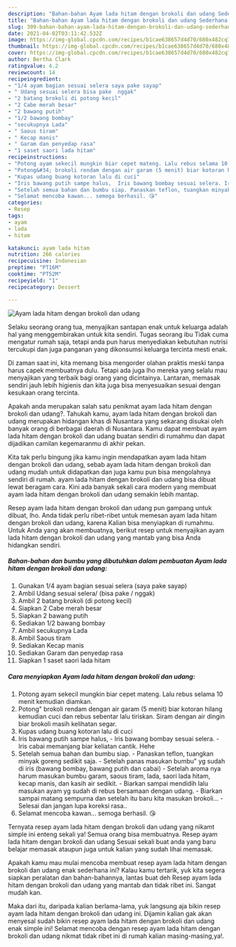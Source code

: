 ```yaml
---
description: "Bahan-bahan Ayam lada hitam dengan brokoli dan udang Sederhana dan Mudah Dibuat"
title: "Bahan-bahan Ayam lada hitam dengan brokoli dan udang Sederhana dan Mudah Dibuat"
slug: 309-bahan-bahan-ayam-lada-hitam-dengan-brokoli-dan-udang-sederhana-dan-mudah-dibuat
date: 2021-04-02T03:11:42.532Z
image: https://img-global.cpcdn.com/recipes/b1cae638657d4d70/680x482cq70/ayam-lada-hitam-dengan-brokoli-dan-udang-foto-resep-utama.jpg
thumbnail: https://img-global.cpcdn.com/recipes/b1cae638657d4d70/680x482cq70/ayam-lada-hitam-dengan-brokoli-dan-udang-foto-resep-utama.jpg
cover: https://img-global.cpcdn.com/recipes/b1cae638657d4d70/680x482cq70/ayam-lada-hitam-dengan-brokoli-dan-udang-foto-resep-utama.jpg
author: Bertha Clark
ratingvalue: 4.2
reviewcount: 14
recipeingredient:
- "1/4 ayam bagian sesuai selera saya pake sayap"
- " Udang sesuai selera bisa pake  nggak"
- "2 batang brokoli di potong kecil"
- "2 Cabe merah besar"
- "2 bawang putih"
- "1/2 bawang bombay"
- "secukupnya Lada"
- " Saous tiram"
- " Kecap manis"
- " Garam dan penyedap rasa"
- "1 saset saori lada hitam"
recipeinstructions:
- "Potong ayam sekecil mungkin biar cepet mateng. Lalu rebus selama 10 menit kemudian diamkan."
- "Potong&#34; brokoli rendam dengan air garam (5 menit) biar kotoran hilang kemudian cuci dan rebus sebentar lalu tiriskan. Siram dengan air dingin biar brokoli masih kelihatan segar."
- "Kupas udang buang kotoran lalu di cuci"
- "Iris bawang putih sampe halus,  Iris bawang bombay sesuai selera. Iris cabai memanjang biar keliatan cantik. Hehe"
- "Setelah semua bahan dan bumbu siap. Panaskan teflon, tuangkan minyak goreng sedikit saja. Setelah panas masukan bumbu&#34; yg sudah di iris (bawang bombay, bawang putih dan cabai) Setelah aroma nya harum masukan bumbu garam, saous tiram, lada, saori lada hitam, kecap manis, dan kasih air sedikit. Biarkan sampai mendidih lalu masukan ayam yg sudah di rebus bersamaan dengan udang. Biarkan sampai matang sempurna dan setelah itu baru kita masukan brokoli... Selesai dan jangan lupa koreksi rasa.."
- "Selamat mencoba kawan... semoga berhasil. 😘"
categories:
- Resep
tags:
- ayam
- lada
- hitam

katakunci: ayam lada hitam 
nutrition: 266 calories
recipecuisine: Indonesian
preptime: "PT16M"
cooktime: "PT52M"
recipeyield: "1"
recipecategory: Dessert

---
```



![Ayam lada hitam dengan brokoli dan udang](https://img-global.cpcdn.com/recipes/b1cae638657d4d70/680x482cq70/ayam-lada-hitam-dengan-brokoli-dan-udang-foto-resep-utama.jpg)

Selaku seorang orang tua, menyajikan santapan enak untuk keluarga adalah hal yang menggembirakan untuk kita sendiri. Tugas seorang ibu Tidak cuma mengatur rumah saja, tetapi anda pun harus menyediakan kebutuhan nutrisi tercukupi dan juga panganan yang dikonsumsi keluarga tercinta mesti enak.

Di zaman  saat ini, kita memang bisa mengorder olahan praktis meski tanpa harus capek membuatnya dulu. Tetapi ada juga lho mereka yang selalu mau menyajikan yang terbaik bagi orang yang dicintainya. Lantaran, memasak sendiri jauh lebih higienis dan kita juga bisa menyesuaikan sesuai dengan kesukaan orang tercinta. 



Apakah anda merupakan salah satu penikmat ayam lada hitam dengan brokoli dan udang?. Tahukah kamu, ayam lada hitam dengan brokoli dan udang merupakan hidangan khas di Nusantara yang sekarang disukai oleh banyak orang di berbagai daerah di Nusantara. Kamu dapat membuat ayam lada hitam dengan brokoli dan udang buatan sendiri di rumahmu dan dapat dijadikan camilan kegemaranmu di akhir pekan.

Kita tak perlu bingung jika kamu ingin mendapatkan ayam lada hitam dengan brokoli dan udang, sebab ayam lada hitam dengan brokoli dan udang mudah untuk didapatkan dan juga kamu pun bisa mengolahnya sendiri di rumah. ayam lada hitam dengan brokoli dan udang bisa dibuat lewat beragam cara. Kini ada banyak sekali cara modern yang membuat ayam lada hitam dengan brokoli dan udang semakin lebih mantap.

Resep ayam lada hitam dengan brokoli dan udang pun gampang untuk dibuat, lho. Anda tidak perlu ribet-ribet untuk memesan ayam lada hitam dengan brokoli dan udang, karena Kalian bisa menyiapkan di rumahmu. Untuk Anda yang akan membuatnya, berikut resep untuk menyajikan ayam lada hitam dengan brokoli dan udang yang mantab yang bisa Anda hidangkan sendiri.

<!--inarticleads1-->

##### Bahan-bahan dan bumbu yang dibutuhkan dalam pembuatan Ayam lada hitam dengan brokoli dan udang:

1. Gunakan 1/4 ayam bagian sesuai selera (saya pake sayap)
1. Ambil  Udang sesuai selera/ (bisa pake / nggak)
1. Ambil 2 batang brokoli (di potong kecil)
1. Siapkan 2 Cabe merah besar
1. Siapkan 2 bawang putih
1. Sediakan 1/2 bawang bombay
1. Ambil secukupnya Lada
1. Ambil  Saous tiram
1. Sediakan  Kecap manis
1. Sediakan  Garam dan penyedap rasa
1. Siapkan 1 saset saori lada hitam




<!--inarticleads2-->

##### Cara menyiapkan Ayam lada hitam dengan brokoli dan udang:

1. Potong ayam sekecil mungkin biar cepet mateng. Lalu rebus selama 10 menit kemudian diamkan.
1. Potong&#34; brokoli rendam dengan air garam (5 menit) biar kotoran hilang kemudian cuci dan rebus sebentar lalu tiriskan. Siram dengan air dingin biar brokoli masih kelihatan segar.
1. Kupas udang buang kotoran lalu di cuci
1. Iris bawang putih sampe halus,  - Iris bawang bombay sesuai selera. - Iris cabai memanjang biar keliatan cantik. Hehe
1. Setelah semua bahan dan bumbu siap. - Panaskan teflon, tuangkan minyak goreng sedikit saja. - Setelah panas masukan bumbu&#34; yg sudah di iris (bawang bombay, bawang putih dan cabai) - Setelah aroma nya harum masukan bumbu garam, saous tiram, lada, saori lada hitam, kecap manis, dan kasih air sedikit. - Biarkan sampai mendidih lalu masukan ayam yg sudah di rebus bersamaan dengan udang. - Biarkan sampai matang sempurna dan setelah itu baru kita masukan brokoli... - Selesai dan jangan lupa koreksi rasa..
1. Selamat mencoba kawan... semoga berhasil. 😘




Ternyata resep ayam lada hitam dengan brokoli dan udang yang nikamt simple ini enteng sekali ya! Semua orang bisa membuatnya. Resep ayam lada hitam dengan brokoli dan udang Sesuai sekali buat anda yang baru belajar memasak ataupun juga untuk kalian yang sudah lihai memasak.

Apakah kamu mau mulai mencoba membuat resep ayam lada hitam dengan brokoli dan udang enak sederhana ini? Kalau kamu tertarik, yuk kita segera siapkan peralatan dan bahan-bahannya, lantas buat deh Resep ayam lada hitam dengan brokoli dan udang yang mantab dan tidak ribet ini. Sangat mudah kan. 

Maka dari itu, daripada kalian berlama-lama, yuk langsung aja bikin resep ayam lada hitam dengan brokoli dan udang ini. Dijamin kalian gak akan menyesal sudah bikin resep ayam lada hitam dengan brokoli dan udang enak simple ini! Selamat mencoba dengan resep ayam lada hitam dengan brokoli dan udang nikmat tidak ribet ini di rumah kalian masing-masing,ya!.

